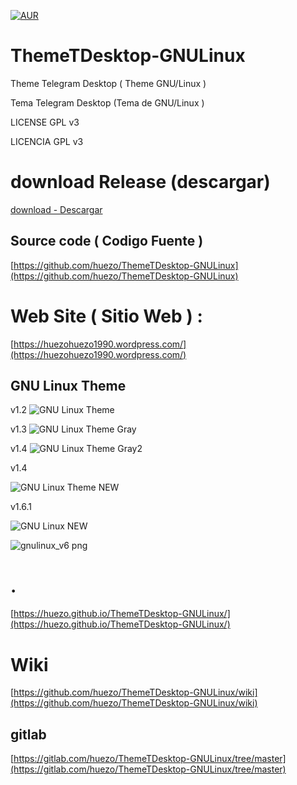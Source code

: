 [![AUR](https://img.shields.io/aur/license/yaourt.svg)](https://github.com/huezo/ThemeTDesktop-GNULinux) 


# ThemeTDesktop-GNULinux
Theme Telegram Desktop ( Theme GNU/Linux ) 

Tema Telegram Desktop (Tema de GNU/Linux ) 

LICENSE GPL v3 

LICENCIA GPL v3 

# download Release (descargar)
[download - Descargar](https://github.com/huezo/ThemeTDesktop-GNULinux/releases)

## Source code ( Codigo Fuente )

[https://github.com/huezo/ThemeTDesktop-GNULinux](https://github.com/huezo/ThemeTDesktop-GNULinux)

# Web Site ( Sitio Web ) :

[https://huezohuezo1990.wordpress.com/](https://huezohuezo1990.wordpress.com/)



[GNU_Linux]: https://github.com/huezo/ThemeTDesktop-GNULinux/raw/master/demo.png

[GNU_Linux2]: https://raw.githubusercontent.com/huezo/ThemeTDesktop-GNULinux/master/demo2.png

[GNU_Linux3]:https://raw.githubusercontent.com/huezo/ThemeTDesktop-GNULinux/master/demo3.png

[GNU_Linux4]:https://raw.githubusercontent.com/huezo/ThemeTDesktop-GNULinux/master/demo4.png

[GNU_Linux5]:https://raw.githubusercontent.com/huezo/ThemeTDesktop-GNULinux/master/demo5.png

[GNU_Linux6]:https://github.com/huezo/ThemeTDesktop-GNULinux/blob/master/gnulinux_v6.png

## GNU Linux Theme
v1.2
![GNU Linux Theme][GNU_Linux]

v1.3
![GNU Linux Theme Gray ][GNU_Linux2]

v1.4
![GNU Linux Theme Gray2 ][GNU_Linux3]

v1.4

![GNU Linux Theme NEW][GNU_Linux5]



v1.6.1

![GNU Linux  NEW][GNU_Linux6]

![gnulinux_v6 png](https://cloud.githubusercontent.com/assets/15940634/23632713/960d953a-0288-11e7-8a75-405d2606e3b0.png)


# .
[https://huezo.github.io/ThemeTDesktop-GNULinux/](https://huezo.github.io/ThemeTDesktop-GNULinux/)





# Wiki
[https://github.com/huezo/ThemeTDesktop-GNULinux/wiki](https://github.com/huezo/ThemeTDesktop-GNULinux/wiki)







## gitlab 

[https://gitlab.com/huezo/ThemeTDesktop-GNULinux/tree/master](https://gitlab.com/huezo/ThemeTDesktop-GNULinux/tree/master)




